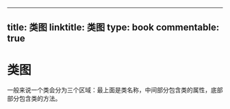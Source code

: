 
---
title: 类图
linktitle: 类图
type: book
commentable: true
---

# 类图

一般来说一个类会分为三个区域：最上面是类名称，中间部分包含类的属性，底部部分包含类的方法。

    